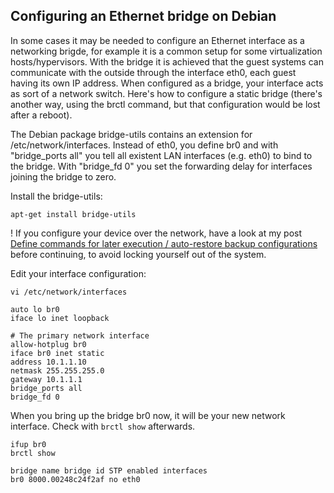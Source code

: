 ## Configuring an Ethernet bridge on Debian

In some cases it may be needed to configure an Ethernet interface as a networking brigde, for example it is a common setup for some virtualization hosts/hypervisors. With the bridge it is achieved that
the guest systems can communicate with the outside through the interface eth0, each guest having its own IP address. When configured as a bridge, your interface acts as sort of a network switch.   Here's how to configure a static bridge (there's another way, using the brctl command, but that configuration would be lost after a reboot).

The Debian package bridge-utils contains an extension for /etc/network/interfaces. Instead of eth0, you define br0 and with "bridge\_ports all" you tell all existent LAN interfaces (e.g. eth0) to bind to the bridge. With "bridge\_fd 0" you set the forwarding delay for interfaces joining the bridge to zero.  

Install the bridge-utils:

    apt-get install bridge-utils

! If you configure your device over the network, have a look at my post [Define commands for later execution / auto-restore backup configurations][] before continuing, to avoid locking yourself out of
the system.

Edit your interface configuration:

    vi /etc/network/interfaces

    auto lo br0
    iface lo inet loopback

    # The primary network interface
    allow-hotplug br0
    iface br0 inet static
    address 10.1.1.10
    netmask 255.255.255.0
    gateway 10.1.1.1
    bridge_ports all
    bridge_fd 0

When you bring up the bridge br0 now, it will be your new network interface. Check with `brctl show` afterwards.

    ifup br0
    brctl show

    bridge name bridge id STP enabled interfaces
    br0 8000.00248c24f2af no eth0

  [Define commands for later execution / auto-restore backup configurations]: http://kb.haeringer.org/define-commands-for-later-execution-auto-restore-backup-configurations/
    "Define commands for later execution / auto-restore backup configurations"
